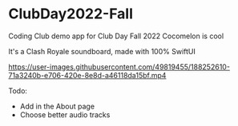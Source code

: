# ClubDay2022-Fall

Coding Club demo app for Club Day Fall 2022
Cocomelon is cool

It's a Clash Royale soundboard, made with 100% SwiftUI

https://user-images.githubusercontent.com/49819455/188252610-71a3240b-e706-420e-8e8d-a46118da15bf.mp4

Todo:
- Add in the About page
- Choose better audio tracks
